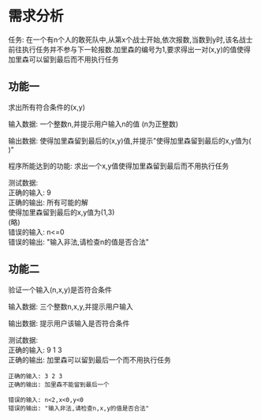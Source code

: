 # 需求分析

任务: 在一个有n个人的敢死队中,从第x个战士开始,依次报数,当数到y时,该名战士前往执行任务并不参与下一轮报数.加里森的编号为1,要求得出一对(x,y)的值使得加里森可以留到最后而不用执行任务

## 功能一

求出所有符合条件的(x,y)

输入数据: 一个整数n,并提示用户输入n的值 (n为正整数)

输出数据: 使得加里森留到最后的(x,y)值,并提示"使得加里森留到最后的x,y值为(    )"

程序所能达到的功能: 求出一个x,y值使得加里森留到最后而不用执行任务

测试数据:  
    正确的输入: 9  
    正确的输出:  所有可能的解  
                使得加里森留到最后的x,y值为(1,3)  
                (略)  
    错误的输入: n<=0  
    错误的输出: "输入非法,请检查n的值是否合法"

## 功能二

验证一个输入(n,x,y)是否符合条件

输入数据: 三个整数n,x,y,并提示用户输入

输出数据: 提示用户该输入是否符合条件

测试数据:  
    正确的输入: 9 1 3  
    正确的输出: 加里森可以留到最后一个而不用执行任务  

    正确的输入: 3 2 3  
    正确的输出: 加里森不能留到最后一个  

    错误的输入: n<2,x<0,y<0
    错误的输出: "输入非法,请检查n,x,y的值是否合法"
